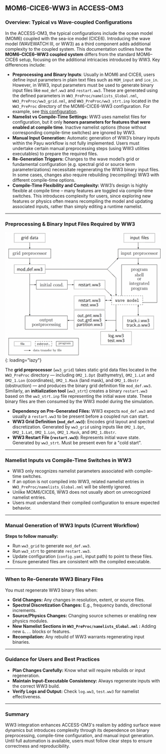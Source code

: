 ## MOM6-CICE6-WW3 in ACCESS-OM3

### Overview: Typical vs Wave-coupled Configurations

In the ACCESS-OM3, the typical configurations include the ocean model (MOM6) coupled with the sea-ice model (CICE6). Introducing the wave model (WAVEWATCH III, or WW3) as a third component adds additional complexity to the coupled system. This documentation outlines how the **MOM6–CICE6–WW3 coupled system** differs from the standard MOM6–CICE6 setup, focusing on the additional intricacies introduced by WW3. Key differences include:

* **Preprocessing and Binary Inputs**: Usually in MOM6 and CICE6, users define input parameters in plain text files such as `MOM_input` and `ice_in`. However, in WW3, input parameters must be used to generate binary input files like `mod_def.ww3` and `restart.ww3`. These are generated using the defined parameters in `WW3_PreProc/namelists_Global.nml`, `WW3_PreProc/ww3_grid.nml`, and `WW3_PreProc/ww3_strt.inp` located in the `WW3_PreProc` directory of the MOM6-CICE6-WW3 configuration. For example, see [this configuration](https://github.com/ACCESS-NRI/access-om3-configs/blob/dev-MCW_100km_jra_iaf/WW3_PreProc/).
* **Namelist vs Compile-Time Settings:** WW3 uses namelist files for configuration, but it only **honors parameters for features that were enabled at compile time**. Inactive namelist options (those without corresponding compile-time switches) are ignored by WW3.
* **Manual Input Generation:** Automatic generation of WW3’s binary inputs within the Payu workflow is not fully implemented. Users must undertake certain manual preprocessing steps (using WW3 utilities executables) to prepare the required files.
* **Re-Generation Triggers:** Changes to the wave model’s grid or fundamental configuration (e.g. spectral grid or source term parameterizations) necessitate regenerating the WW3 binary input files. In some cases, changes also require rebuilding (recompiling) WW3 with different compile-time options.
* **Compile-Time Flexibility and Complexity:** WW3’s design is highly flexible at compile time – many features are toggled via compile-time switches. This introduces complexity for users, since exploring new features or physics often means recompiling the model and updating associated inputs, rather than simply editing a runtime namelist.

---

### Preprocessing & Binary Input Files Required by WW3

![WW3 Workflow](../assets/WW3_workflow.png){: loading="lazy"}

The **grid preprocessor** (`ww3_grid`) takes static grid data files located in the `WW3_PreProc` directory — including `OM2_1.Dpt` (bathymetry), `OM2_1.Lat` and `OM2_1.Lon` (coordinates), `OM2_1.Mask` (land mask), and `OM2_1.Obstr` (obstruction) — and produces the binary grid definition file `mod_def.ww3`. Similarly, an **initialization tool** (`ww3_strt`) creates a binary `restart.ww3` based on the `ww3_strt.inp`  file representing the initial wave state. These binary files are then consumed by the WW3 model during the simulation.

* **Dependency on Pre-Generated Files:** WW3 expects `mod_def.ww3` and usually a `restart.ww3` to be present before a coupled run can start.
* **WW3 Grid Definition (`mod_def.ww3`):** Encodes grid layout and spectral discretization. Generated by `ww3_grid` using inputs like `OM2_1.Dpt`, `OM2_1.Lat`, `OM2_1.Lon`, `OM2_1.Mask`, and `OM2_1.Obstr`.
* **WW3 Restart File (`restart.ww3`):** Represents initial wave state. Generated by `ww3_strt`. Must be present even for a "cold start".

---

### Namelist Inputs vs Compile-Time Switches in WW3

* WW3 only recognizes namelist parameters associated with compile-time switches.
* If an option is not compiled into WW3, related namelist entries in `WW3_PreProc/namelists_Global.nml` will be silently ignored.
* Unlike MOM6/CICE6, WW3 does not usually abort on unrecognized namelist entries.
* Users must understand their compiled configuration to ensure expected behavior.

---

### Manual Generation of WW3 Inputs (Current Workflow)

**Steps to follow manually:**

* Run `ww3_grid` to generate `mod_def.ww3`.
* Run `ww3_strt` to generate `restart.ww3`.
* Update configuration (`config.yaml`, input path) to point to these files.
* Ensure generated files are consistent with the compiled executable.

---

### When to Re-Generate WW3 Binary Files

You must regenerate WW3 binary files when:

* **Grid Changes:** Any changes in resolution, extent, or source files.
* **Spectral Discretization Changes:** E.g., frequency bands, directional increments.
* **Source/Physics Changes:** Changing source schemes or enabling new physics modules.
* **New Namelist Sections in `WW3_PreProc/namelists_Global.nml` :** Adding new `&...` blocks or features.
* **Recompilation:** Any rebuild of WW3 warrants regenerating input binaries.

---

### Guidance for Users and Best Practices

* **Plan Changes Carefully:** Know what will require rebuilds or input regeneration.
* **Maintain Input-Executable Consistency:** Always regenerate inputs with the correct WW3 build.
* **Verify Logs and Output:** Check `log.ww3`, `test.ww3` for namelist effectiveness.

---

### Summary

WW3 integration enhances ACCESS-OM3's realism by adding surface wave dynamics but introduces complexity through its dependence on binary preprocessing, compile-time configuration, and manual input generation. Until full automation is available, users must follow clear steps to ensure correctness and reproducibility.

